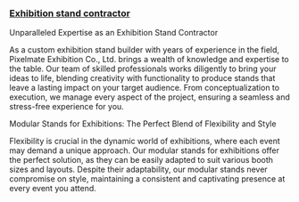 ### <a href="https://pixelmateexpo.com">Exhibition stand contractor</a>

Unparalleled Expertise as an Exhibition Stand Contractor

As a custom exhibition stand builder with years of experience in the field, Pixelmate Exhibition Co., Ltd. brings a wealth of knowledge and expertise to the table. Our team of skilled professionals works diligently to bring your ideas to life, blending creativity with functionality to produce stands that leave a lasting impact on your target audience. From conceptualization to execution, we manage every aspect of the project, ensuring a seamless and stress-free experience for you.

Modular Stands for Exhibitions: The Perfect Blend of Flexibility and Style

Flexibility is crucial in the dynamic world of exhibitions, where each event may demand a unique approach. Our modular stands for exhibitions offer the perfect solution, as they can be easily adapted to suit various booth sizes and layouts. Despite their adaptability, our modular stands never compromise on style, maintaining a consistent and captivating presence at every event you attend.
